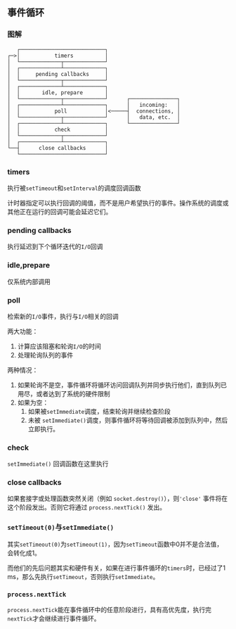 ## 事件循环

### 图解

```
   ┌───────────────────────────┐
┌─>│           timers          │
│  └─────────────┬─────────────┘
│  ┌─────────────┴─────────────┐
│  │     pending callbacks     │
│  └─────────────┬─────────────┘
│  ┌─────────────┴─────────────┐
│  │       idle, prepare       │
│  └─────────────┬─────────────┘      ┌───────────────┐
│  ┌─────────────┴─────────────┐      │   incoming:   │
│  │           poll            │<─────┤  connections, │
│  └─────────────┬─────────────┘      │   data, etc.  │
│  ┌─────────────┴─────────────┐      └───────────────┘
│  │           check           │
│  └─────────────┬─────────────┘
│  ┌─────────────┴─────────────┐
└──┤      close callbacks      │
   └───────────────────────────┘
```

### timers

执行被`setTimeout`和`setInterval`的调度回调函数

计时器指定可以执行回调的阈值，而不是用户希望执行的事件。操作系统的调度或其他正在运行的回调可能会延迟它们。



### pending callbacks

执行延迟到下个循环迭代的`I/O`回调



### idle,prepare

仅系统内部调用



### poll

检索新的`I/O`事件，执行与`I/O`相关的回调

两大功能：

1. 计算应该阻塞和轮询`I/O`的时间
2. 处理轮询队列的事件

两种情况：

1. 如果轮询不是空，事件循环将循环访问回调队列并同步执行他们，直到队列已用尽，或者达到了系统的硬件限制
2. 如果为空：
   1. 如果被`setImmediate`调度，结束轮询并继续检查阶段
   2.  未被 `setImmediate()`调度，则事件循环将等待回调被添加到队列中，然后立即执行。



### check

`setImmediate()` 回调函数在这里执行



### **close callbacks**

如果套接字或处理函数突然关闭（例如 `socket.destroy()`），则`'close'` 事件将在这个阶段发出。否则它将通过 `process.nextTick()` 发出。



### `setTimeout(0)`与`setImmediate()`

其实`setTimeout(0)`为`setTimeout(1)`，因为`setTimeout`函数中0并不是合法值，会转化成1。

而他们的先后问题其实和硬件有关，如果在进行事件循环的`timers`时，已经过了1 ms，那么先执行`setTimeout`，否则执行`setImmediate`。



### `process.nextTick`

`process.nextTick`能在事件循环中的任意阶段进行，具有高优先度，执行完`nextTick`才会继续进行事件循环。